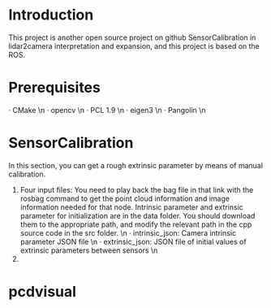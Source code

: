 # Introduction
This project is another open source project on github SensorCalibration in lidar2camera interpretation and expansion, and this project is based on the ROS.
# Prerequisites
· CMake \n
· opencv \n
· PCL 1.9 \n
· eigen3 \n
· Pangolin \n
# SensorCalibration
In this section, you can get a rough extrinsic parameter by means of manual calibration. 
1. Four input files:
You need to play back the bag file in that link with the rosbag command to get the point cloud information and image information needed for that node. Intrinsic parameter and extrinsic parameter for initialization are in the data  folder. You should download them to the appropriate path, and modify the relevant path in the cpp source code in the src folder. \n
· intrinsic_json: Camera intrinsic parameter JSON file \n
· extrinsic_json: JSON file of initial values of extrinsic parameters between sensors \n
2. 
# pcdvisual
